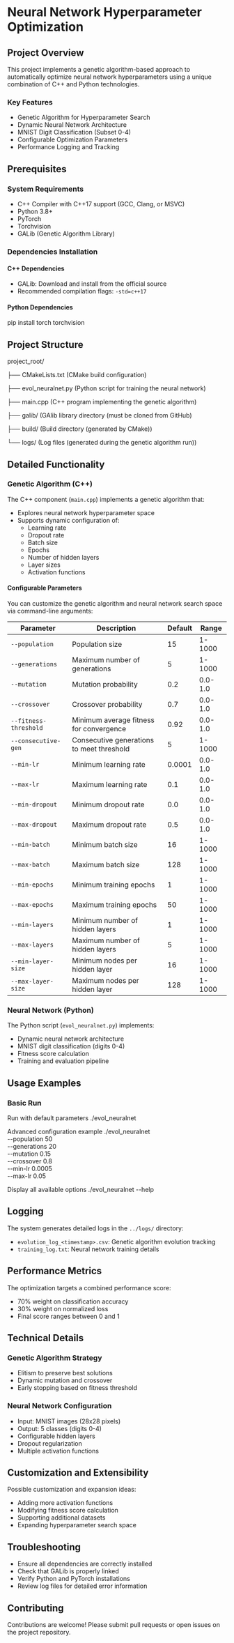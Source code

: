 # Neural Network Hyperparameter Optimization

## Project Overview

This project implements a genetic algorithm-based approach to automatically optimize neural network hyperparameters using a unique combination of C++ and Python technologies.

### Key Features
- Genetic Algorithm for Hyperparameter Search
- Dynamic Neural Network Architecture
- MNIST Digit Classification (Subset 0-4)
- Configurable Optimization Parameters
- Performance Logging and Tracking

## Prerequisites

### System Requirements
- C++ Compiler with C++17 support (GCC, Clang, or MSVC)
- Python 3.8+
- PyTorch
- Torchvision
- GALib (Genetic Algorithm Library)

### Dependencies Installation

#### C++ Dependencies
- GALib: Download and install from the official source
- Recommended compilation flags: `-std=c++17`

#### Python Dependencies
pip install torch torchvision

## Project Structure
project_root/

├── CMakeLists.txt           (CMake build configuration)

├── evol_neuralnet.py        (Python script for training the neural network)

├── main.cpp                 (C++ program implementing the genetic algorithm)

├── galib/                   (GAlib library directory (must be cloned from GitHub)

├── build/                   (Build directory (generated by CMake))

└── logs/                    (Log files (generated during the genetic algorithm run))

## Detailed Functionality

### Genetic Algorithm (C++)
The C++ component (`main.cpp`) implements a genetic algorithm that:
- Explores neural network hyperparameter space
- Supports dynamic configuration of:
   - Learning rate
   - Dropout rate
   - Batch size
   - Epochs
   - Number of hidden layers
   - Layer sizes
   - Activation functions

#### Configurable Parameters
You can customize the genetic algorithm and neural network search space via command-line arguments:

| Parameter | Description | Default | Range |
|-----------|-------------|---------|-------|
| `--population` | Population size | 15 | 1-1000 |
| `--generations` | Maximum number of generations | 5 | 1-1000 |
| `--mutation` | Mutation probability | 0.2 | 0.0-1.0 |
| `--crossover` | Crossover probability | 0.7 | 0.0-1.0 |
| `--fitness-threshold` | Minimum average fitness for convergence | 0.92 | 0.0-1.0 |
| `--consecutive-gen` | Consecutive generations to meet threshold | 5 | 1-1000 |
| `--min-lr` | Minimum learning rate | 0.0001 | 0.0-1.0 |
| `--max-lr` | Maximum learning rate | 0.1 | 0.0-1.0 |
| `--min-dropout` | Minimum dropout rate | 0.0 | 0.0-1.0 |
| `--max-dropout` | Maximum dropout rate | 0.5 | 0.0-1.0 |
| `--min-batch` | Minimum batch size | 16 | 1-1000 |
| `--max-batch` | Maximum batch size | 128 | 1-1000 |
| `--min-epochs` | Minimum training epochs | 1 | 1-1000 |
| `--max-epochs` | Maximum training epochs | 50 | 1-1000 |
| `--min-layers` | Minimum number of hidden layers | 1 | 1-1000 |
| `--max-layers` | Maximum number of hidden layers | 5 | 1-1000 |
| `--min-layer-size` | Minimum nodes per hidden layer | 16 | 1-1000 |
| `--max-layer-size` | Maximum nodes per hidden layer | 128 | 1-1000 |

### Neural Network (Python)
The Python script (`evol_neuralnet.py`) implements:
- Dynamic neural network architecture
- MNIST digit classification (digits 0-4)
- Fitness score calculation
- Training and evaluation pipeline

## Usage Examples

### Basic Run

Run with default parameters
   ./evol_neuralnet

Advanced configuration example
./evol_neuralnet \
   --population 50 \
   --generations 20 \
   --mutation 0.15 \
   --crossover 0.8 \
   --min-lr 0.0005 \
   --max-lr 0.05

Display all available options
   ./evol_neuralnet --help

## Logging

The system generates detailed logs in the `../logs/` directory:
- `evolution_log_<timestamp>.csv`: Genetic algorithm evolution tracking
- `training_log.txt`: Neural network training details

## Performance Metrics

The optimization targets a combined performance score:
- 70% weight on classification accuracy
- 30% weight on normalized loss
- Final score ranges between 0 and 1

## Technical Details

### Genetic Algorithm Strategy
- Elitism to preserve best solutions
- Dynamic mutation and crossover
- Early stopping based on fitness threshold

### Neural Network Configuration
- Input: MNIST images (28x28 pixels)
- Output: 5 classes (digits 0-4)
- Configurable hidden layers
- Dropout regularization
- Multiple activation functions

## Customization and Extensibility

Possible customization and expansion ideas:
- Adding more activation functions
- Modifying fitness score calculation
- Supporting additional datasets
- Expanding hyperparameter search space

## Troubleshooting

- Ensure all dependencies are correctly installed
- Check that GALib is properly linked
- Verify Python and PyTorch installations
- Review log files for detailed error information

## Contributing

Contributions are welcome! Please submit pull requests or open issues on the project repository.
